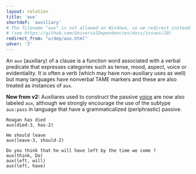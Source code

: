 ```yaml
---
layout: relation
title: 'aux'
shortdef: 'auxiliary'
# The filename "aux" is not allowed on Windows, so we redirect instead
# (see https://github.com/UniversalDependencies/docs/issues/20)
redirect_from: "u/dep/aux.html"
udver: '2'
---
```


An `aux` (auxiliary) of a clause is a function word associated with a verbal predicate that
expresses categories such as tense, mood, aspect, voice or evidentiality. It is often a verb 
(which may have non-auxiliary uses as well) but many languages have nonverbal TAME markers and these
are also treated as instances of `aux`. 

**New from v2:** Auxiliares used to construct the passive [voice](u-feat/Voice) are now also labeled `aux`,
although we strongly encourage the use of the subtype `aux:pass` in language that have a grammaticalized (periphrastic)
passive. 

~~~ sdparse
Reagan has died
aux(died-3, has-2)
~~~

~~~ sdparse
He should leave
aux(leave-3, should-2)
~~~

~~~ sdparse
Do you think that he will have left by the time we come ?
aux(think, Do)
aux(left, will)
aux(left, have)
~~~
